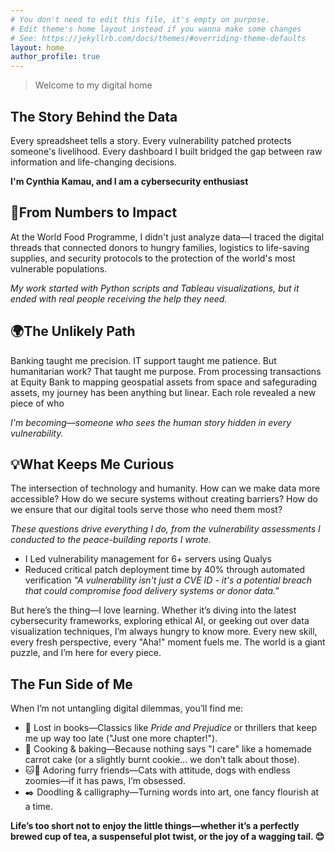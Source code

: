 ```yaml
---
# You don't need to edit this file, it's empty on purpose.
# Edit theme's home layout instead if you wanna make some changes
# See: https://jekyllrb.com/docs/themes/#overriding-theme-defaults
layout: home
author_profile: true
---
```


> Welcome to my digital home

## The Story Behind the Data
Every spreadsheet tells a story. Every vulnerability patched protects someone's livelihood. Every dashboard I built bridged the gap between raw information and life-changing decisions.

**I'm Cynthia Kamau, and I am a cybersecurity enthusiast**

## 🎯From Numbers to Impact
At the World Food Programme, I didn't just analyze data—I traced the digital threads that connected donors to hungry families, logistics to life-saving supplies, and security protocols to the protection of the world's most vulnerable populations.

*My work started with Python scripts and Tableau visualizations, but it ended with real people receiving the help they need.*

## 🌍The Unlikely Path
Banking taught me precision. IT support taught me patience. But humanitarian work? That taught me purpose.
From processing transactions at Equity Bank to mapping geospatial assets from space and safegurading assets, my journey has been anything but linear. Each role revealed a new piece of who 

*I'm becoming—someone who sees the human story hidden in every vulnerability.*

## 💡What Keeps Me Curious
The intersection of technology and humanity. How can we make data more accessible? How do we secure systems without creating barriers? How do we ensure that our digital tools serve those who need them most?

*These questions drive everything I do, from the vulnerability assessments I conducted to the peace-building reports I wrote.*
- I Led vulnerability management for 6+ servers using Qualys
- Reduced critical patch deployment time by 40% through automated verification
*"A vulnerability isn't just a CVE ID - it's a potential breach that could compromise food delivery systems or donor data."*

But here’s the thing—I love learning. Whether it’s diving into the latest cybersecurity frameworks, exploring ethical AI, or geeking out over data visualization techniques, I’m always hungry to know more. Every new skill, every fresh perspective, every "Aha!" moment fuels me. The world is a giant puzzle, and I’m here for every piece.

## The Fun Side of Me
When I’m not untangling digital dilemmas, you’ll find me:
- 📖 Lost in books—Classics like *Pride and Prejudice* or thrillers that keep me up way too late ("Just one more chapter!").
- 🍳 Cooking & baking—Because nothing says "I care" like a homemade carrot cake (or a slightly burnt cookie… we don’t talk about those).
- 🐱🐶 Adoring furry friends—Cats with attitude, dogs with endless zoomies—if it has paws, I’m obsessed.
- ✒️ Doodling & calligraphy—Turning words into art, one fancy flourish at a time.

**Life’s too short not to enjoy the little things—whether it’s a perfectly brewed cup of tea, a suspenseful plot twist, or the joy of a wagging tail. 😊**
